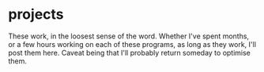 # projects
These work, in the loosest sense of the word.
Whether I've spent months, or a few hours working on each of these programs, as long as they work, I'll post them here.
Caveat being that I'll probably return someday to optimise them.
